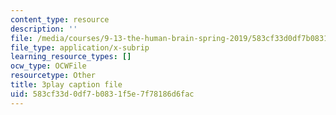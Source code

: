 ```yaml
---
content_type: resource
description: ''
file: /media/courses/9-13-the-human-brain-spring-2019/583cf33d0df7b0831f5e7f78186d6fac_9Bz-5-RC690.srt
file_type: application/x-subrip
learning_resource_types: []
ocw_type: OCWFile
resourcetype: Other
title: 3play caption file
uid: 583cf33d-0df7-b083-1f5e-7f78186d6fac
---
```

